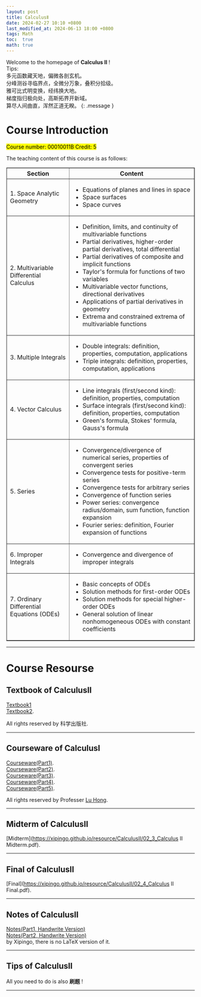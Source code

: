 ```yaml
---
layout: post
title: CalculusⅡ
date: 2024-02-27 10:10 +0800
last_modified_at: 2024-06-13 18:00 +0800
tags: Math
toc:  true
math: true
---
```

Welcome to the homepage of **Calculus Ⅱ** !   
Tips:    
多元函数藏天地，偏微各剖玄机。   
分峰测谷寻临界点，全微分万象，叠积分拾级。   
雅可比式明变换，经纬换大地。   
梯度指归极向处，高斯拓界开新域。   
算尽人间曲直，浑然正道无睽。
{: .message }

# Course Introduction

<mark>Course number: 00010011B Credit: 5</mark>   

The teaching content of this course is as follows:   

<table border="1" width="100%"> <tr> <th>Section</th> <th>Content</th> </tr> <tr> <td>1. Space Analytic Geometry</td> <td> <ul> <li>Equations of planes and lines in space</li> <li>Space surfaces</li> <li>Space curves</li> </ul> </td> </tr> <tr> <td>2. Multivariable Differential Calculus</td> <td> <ul> <li>Definition, limits, and continuity of multivariable functions</li> <li>Partial derivatives, higher-order partial derivatives, total differential</li> <li>Partial derivatives of composite and implicit functions</li> <li>Taylor's formula for functions of two variables</li> <li>Multivariable vector functions, directional derivatives</li> <li>Applications of partial derivatives in geometry</li> <li>Extrema and constrained extrema of multivariable functions</li> </ul> </td> </tr> <tr> <td>3. Multiple Integrals</td> <td> <ul> <li>Double integrals: definition, properties, computation, applications</li> <li>Triple integrals: definition, properties, computation, applications</li> </ul> </td> </tr> <tr> <td>4. Vector Calculus</td> <td> <ul> <li>Line integrals (first/second kind): definition, properties, computation</li> <li>Surface integrals (first/second kind): definition, properties, computation</li> <li>Green's formula, Stokes' formula, Gauss's formula</li> </ul> </td> </tr> <tr> <td>5. Series</td> <td> <ul> <li>Convergence/divergence of numerical series, properties of convergent series</li> <li>Convergence tests for positive-term series</li> <li>Convergence tests for arbitrary series</li> <li>Convergence of function series</li> <li>Power series: convergence radius/domain, sum function, function expansion</li> <li>Fourier series: definition, Fourier expansion of functions</li> </ul> </td> </tr> <tr> <td>6. Improper Integrals</td> <td> <ul> <li>Convergence and divergence of improper integrals</li> </ul> </td> </tr> <tr> <td>7. Ordinary Differential Equations (ODEs)</td> <td> <ul> <li>Basic concepts of ODEs</li> <li>Solution methods for first-order ODEs</li> <li>Solution methods for special higher-order ODEs</li> <li>General solution of linear nonhomogeneous ODEs with constant coefficients</li> </ul> </td> </tr> </table>

-----

# Course Resourse

## Textbook of CalculusⅡ

 [Textbook1](https://www.icourse163.org/course/20240925-1471825161)   
 [Textbook2](https://www.icourse163.org/course/2024092502-1471811162).
 

All rights reserved by 科学出版社.

-----

## Courseware of CalculusⅠ

 [Courseware(Part1)](https://xipingo.github.io/resource/CalculusⅡ/01_1_CalculusII(Part1).pdf).   
 [Courseware(Part2)](https://xipingo.github.io/resource/CalculusⅡ/01_1_CalculusII(Part2).pdf).   
 [Courseware(Part3)](https://xipingo.github.io/resource/CalculusⅡ/01_1_CalculusII(Part3).pdf).   
 [Courseware(Part4)](https://xipingo.github.io/resource/CalculusⅡ/01_1_CalculusII(Part4).pdf).   
 [Courseware(Part5)](https://xipingo.github.io/resource/CalculusⅡ/01_1_CalculusII(Part5).pdf).   
 

 All rights reserved by Professer [Lu Hong](https://math.nju.edu.cn/jzyg/apypl/20240321/i261806.html).

-----

## Midterm of CalculusⅡ

 [Midterm](https://xipingo.github.io/resource/CalculusⅡ/02_3_Calculus II Midterm.pdf).

-----

## Final of CalculusⅡ

 [Final](https://xipingo.github.io/resource/CalculusⅡ/02_4_Calculus II Final.pdf).

-----

## Notes of CalculusⅡ   

 [Notes(Part1, Handwrite Version)](https://xipingo.github.io/resource/CalculusⅡ/NotesOfCalculusⅡ(Part1).pdf)   
 [Notes(Part2, Handwrite Version)](https://xipingo.github.io/resource/CalculusⅡ/NotesOfCalculusⅡ(Part2).pdf)    
 by Xipingo, there is no LaTeX version of it.   

-----

## Tips of CalculusⅡ   

 All you need to do is also **刷题** !
 
-----